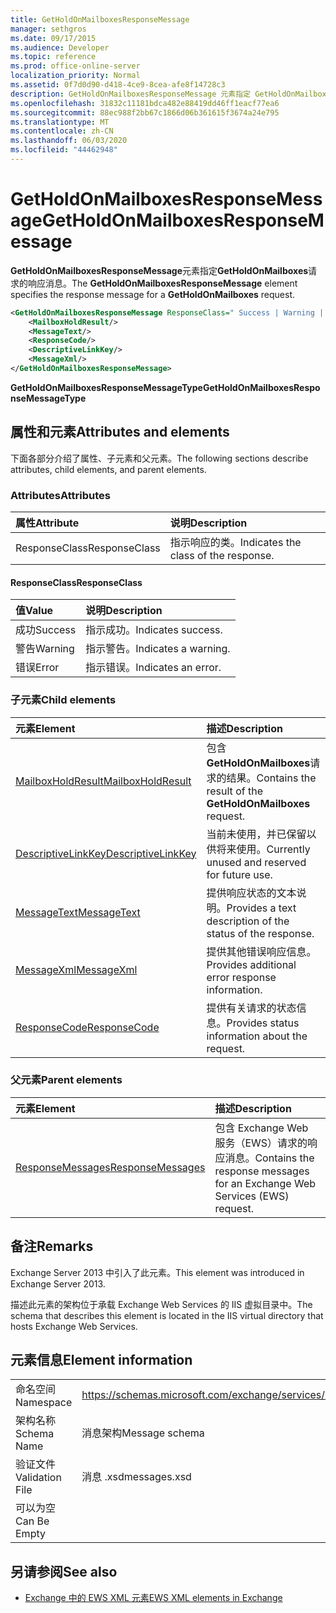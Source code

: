 ```yaml
---
title: GetHoldOnMailboxesResponseMessage
manager: sethgros
ms.date: 09/17/2015
ms.audience: Developer
ms.topic: reference
ms.prod: office-online-server
localization_priority: Normal
ms.assetid: 0f7d0d90-d418-4ce9-8cea-afe8f14728c3
description: GetHoldOnMailboxesResponseMessage 元素指定 GetHoldOnMailboxes 请求的响应消息。
ms.openlocfilehash: 31832c11181bdca482e88419dd46ff1eacf77ea6
ms.sourcegitcommit: 88ec988f2bb67c1866d06b361615f3674a24e795
ms.translationtype: MT
ms.contentlocale: zh-CN
ms.lasthandoff: 06/03/2020
ms.locfileid: "44462948"
---
```

# <a name="getholdonmailboxesresponsemessage"></a><span data-ttu-id="c7c75-103">GetHoldOnMailboxesResponseMessage</span><span class="sxs-lookup"><span data-stu-id="c7c75-103">GetHoldOnMailboxesResponseMessage</span></span>

<span data-ttu-id="c7c75-104">**GetHoldOnMailboxesResponseMessage**元素指定**GetHoldOnMailboxes**请求的响应消息。</span><span class="sxs-lookup"><span data-stu-id="c7c75-104">The **GetHoldOnMailboxesResponseMessage** element specifies the response message for a **GetHoldOnMailboxes** request.</span></span> 
  
```XML
<GetHoldOnMailboxesResponseMessage ResponseClass=" Success | Warning | Error ">
    <MailboxHoldResult/>
    <MessageText/>
    <ResponseCode/>
    <DescriptiveLinkKey/>
    <MessageXml/>
</GetHoldOnMailboxesResponseMessage>
```

 <span data-ttu-id="c7c75-105">**GetHoldOnMailboxesResponseMessageType**</span><span class="sxs-lookup"><span data-stu-id="c7c75-105">**GetHoldOnMailboxesResponseMessageType**</span></span>
## <a name="attributes-and-elements"></a><span data-ttu-id="c7c75-106">属性和元素</span><span class="sxs-lookup"><span data-stu-id="c7c75-106">Attributes and elements</span></span>

<span data-ttu-id="c7c75-107">下面各部分介绍了属性、子元素和父元素。</span><span class="sxs-lookup"><span data-stu-id="c7c75-107">The following sections describe attributes, child elements, and parent elements.</span></span>
  
### <a name="attributes"></a><span data-ttu-id="c7c75-108">Attributes</span><span class="sxs-lookup"><span data-stu-id="c7c75-108">Attributes</span></span>

|<span data-ttu-id="c7c75-109">**属性**</span><span class="sxs-lookup"><span data-stu-id="c7c75-109">**Attribute**</span></span>|<span data-ttu-id="c7c75-110">**说明**</span><span class="sxs-lookup"><span data-stu-id="c7c75-110">**Description**</span></span>|
|:-----|:-----|
|<span data-ttu-id="c7c75-111">ResponseClass</span><span class="sxs-lookup"><span data-stu-id="c7c75-111">ResponseClass</span></span>  <br/> |<span data-ttu-id="c7c75-112">指示响应的类。</span><span class="sxs-lookup"><span data-stu-id="c7c75-112">Indicates the class of the response.</span></span>  <br/> |
   
#### <a name="responseclass"></a><span data-ttu-id="c7c75-113">ResponseClass</span><span class="sxs-lookup"><span data-stu-id="c7c75-113">ResponseClass</span></span>

|<span data-ttu-id="c7c75-114">**值**</span><span class="sxs-lookup"><span data-stu-id="c7c75-114">**Value**</span></span>|<span data-ttu-id="c7c75-115">**说明**</span><span class="sxs-lookup"><span data-stu-id="c7c75-115">**Description**</span></span>|
|:-----|:-----|
|<span data-ttu-id="c7c75-116">成功</span><span class="sxs-lookup"><span data-stu-id="c7c75-116">Success</span></span>  <br/> |<span data-ttu-id="c7c75-117">指示成功。</span><span class="sxs-lookup"><span data-stu-id="c7c75-117">Indicates success.</span></span>  <br/> |
|<span data-ttu-id="c7c75-118">警告</span><span class="sxs-lookup"><span data-stu-id="c7c75-118">Warning</span></span>  <br/> |<span data-ttu-id="c7c75-119">指示警告。</span><span class="sxs-lookup"><span data-stu-id="c7c75-119">Indicates a warning.</span></span>  <br/> |
|<span data-ttu-id="c7c75-120">错误</span><span class="sxs-lookup"><span data-stu-id="c7c75-120">Error</span></span>  <br/> |<span data-ttu-id="c7c75-121">指示错误。</span><span class="sxs-lookup"><span data-stu-id="c7c75-121">Indicates an error.</span></span>  <br/> |
   
### <a name="child-elements"></a><span data-ttu-id="c7c75-122">子元素</span><span class="sxs-lookup"><span data-stu-id="c7c75-122">Child elements</span></span>

|<span data-ttu-id="c7c75-123">**元素**</span><span class="sxs-lookup"><span data-stu-id="c7c75-123">**Element**</span></span>|<span data-ttu-id="c7c75-124">**描述**</span><span class="sxs-lookup"><span data-stu-id="c7c75-124">**Description**</span></span>|
|:-----|:-----|
|[<span data-ttu-id="c7c75-125">MailboxHoldResult</span><span class="sxs-lookup"><span data-stu-id="c7c75-125">MailboxHoldResult</span></span>](mailboxholdresult.md) <br/> |<span data-ttu-id="c7c75-126">包含**GetHoldOnMailboxes**请求的结果。</span><span class="sxs-lookup"><span data-stu-id="c7c75-126">Contains the result of the **GetHoldOnMailboxes** request.</span></span>  <br/> |
|[<span data-ttu-id="c7c75-127">DescriptiveLinkKey</span><span class="sxs-lookup"><span data-stu-id="c7c75-127">DescriptiveLinkKey</span></span>](descriptivelinkkey.md) <br/> |<span data-ttu-id="c7c75-128">当前未使用，并已保留以供将来使用。</span><span class="sxs-lookup"><span data-stu-id="c7c75-128">Currently unused and reserved for future use.</span></span>  <br/> |
|[<span data-ttu-id="c7c75-129">MessageText</span><span class="sxs-lookup"><span data-stu-id="c7c75-129">MessageText</span></span>](messagetext.md) <br/> |<span data-ttu-id="c7c75-130">提供响应状态的文本说明。</span><span class="sxs-lookup"><span data-stu-id="c7c75-130">Provides a text description of the status of the response.</span></span>  <br/> |
|[<span data-ttu-id="c7c75-131">MessageXml</span><span class="sxs-lookup"><span data-stu-id="c7c75-131">MessageXml</span></span>](messagexml.md) <br/> |<span data-ttu-id="c7c75-132">提供其他错误响应信息。</span><span class="sxs-lookup"><span data-stu-id="c7c75-132">Provides additional error response information.</span></span>  <br/> |
|[<span data-ttu-id="c7c75-133">ResponseCode</span><span class="sxs-lookup"><span data-stu-id="c7c75-133">ResponseCode</span></span>](responsecode.md) <br/> |<span data-ttu-id="c7c75-134">提供有关请求的状态信息。</span><span class="sxs-lookup"><span data-stu-id="c7c75-134">Provides status information about the request.</span></span>  <br/> |
   
### <a name="parent-elements"></a><span data-ttu-id="c7c75-135">父元素</span><span class="sxs-lookup"><span data-stu-id="c7c75-135">Parent elements</span></span>

|<span data-ttu-id="c7c75-136">**元素**</span><span class="sxs-lookup"><span data-stu-id="c7c75-136">**Element**</span></span>|<span data-ttu-id="c7c75-137">**描述**</span><span class="sxs-lookup"><span data-stu-id="c7c75-137">**Description**</span></span>|
|:-----|:-----|
|[<span data-ttu-id="c7c75-138">ResponseMessages</span><span class="sxs-lookup"><span data-stu-id="c7c75-138">ResponseMessages</span></span>](responsemessages.md) <br/> |<span data-ttu-id="c7c75-139">包含 Exchange Web 服务（EWS）请求的响应消息。</span><span class="sxs-lookup"><span data-stu-id="c7c75-139">Contains the response messages for an Exchange Web Services (EWS) request.</span></span>  <br/> |
   
## <a name="remarks"></a><span data-ttu-id="c7c75-140">备注</span><span class="sxs-lookup"><span data-stu-id="c7c75-140">Remarks</span></span>

<span data-ttu-id="c7c75-141">Exchange Server 2013 中引入了此元素。</span><span class="sxs-lookup"><span data-stu-id="c7c75-141">This element was introduced in Exchange Server 2013.</span></span>
  
<span data-ttu-id="c7c75-142">描述此元素的架构位于承载 Exchange Web Services 的 IIS 虚拟目录中。</span><span class="sxs-lookup"><span data-stu-id="c7c75-142">The schema that describes this element is located in the IIS virtual directory that hosts Exchange Web Services.</span></span>
  
## <a name="element-information"></a><span data-ttu-id="c7c75-143">元素信息</span><span class="sxs-lookup"><span data-stu-id="c7c75-143">Element information</span></span>

|||
|:-----|:-----|
|<span data-ttu-id="c7c75-144">命名空间</span><span class="sxs-lookup"><span data-stu-id="c7c75-144">Namespace</span></span>  <br/> |https://schemas.microsoft.com/exchange/services/2006/messages  <br/> |
|<span data-ttu-id="c7c75-145">架构名称</span><span class="sxs-lookup"><span data-stu-id="c7c75-145">Schema Name</span></span>  <br/> |<span data-ttu-id="c7c75-146">消息架构</span><span class="sxs-lookup"><span data-stu-id="c7c75-146">Message schema</span></span>  <br/> |
|<span data-ttu-id="c7c75-147">验证文件</span><span class="sxs-lookup"><span data-stu-id="c7c75-147">Validation File</span></span>  <br/> |<span data-ttu-id="c7c75-148">消息 .xsd</span><span class="sxs-lookup"><span data-stu-id="c7c75-148">messages.xsd</span></span>  <br/> |
|<span data-ttu-id="c7c75-149">可以为空</span><span class="sxs-lookup"><span data-stu-id="c7c75-149">Can Be Empty</span></span>  <br/> ||
   
## <a name="see-also"></a><span data-ttu-id="c7c75-150">另请参阅</span><span class="sxs-lookup"><span data-stu-id="c7c75-150">See also</span></span>



- [<span data-ttu-id="c7c75-151">Exchange 中的 EWS XML 元素</span><span class="sxs-lookup"><span data-stu-id="c7c75-151">EWS XML elements in Exchange</span></span>](ews-xml-elements-in-exchange.md)

